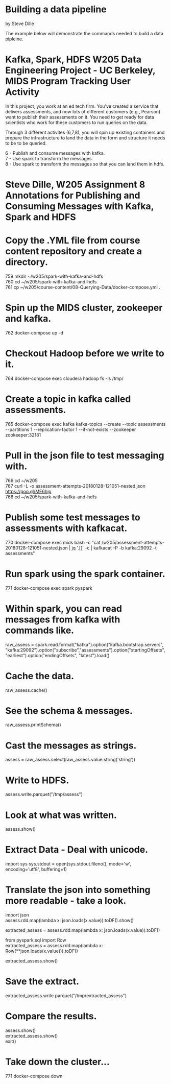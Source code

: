 # Building a data pipeline    
by Steve Dille  

The example below will demonstrate the commands needed to build a data pipleine.  

# Kafka, Spark, HDFS W205 Data Engineering Project - UC Berkeley, MIDS Program Tracking User Activity

In this project, you work at an ed tech firm. You've created a service that delivers assessments, and now lots of different customers (e.g., Pearson) want to publish their assessments on it. You need to get ready for data scientists who work for these customers to run queries on the data.

Through 3 different activites (6,7,8), you will spin up existing containers and prepare the infrastructure to land the data in the form and structure it needs to be to be queried.

6 - Publish and consume messages with kafka.  
7 - Use spark to transform the messages.  
8 - Use spark to transform the messages so that you can land them in hdfs.  

# Steve Dille, W205 Assignment 8 Annotations for Publishing and Consuming Messages with Kafka, Spark and HDFS  

# Copy the .YML file from course content repository and create a directory.  
759 mkdir ~/w205/spark-with-kafka-and-hdfs  
760 cd ~/w205/spark-with-kafka-and-hdfs  
761 cp ~/w205/course-content/08-Querying-Data/docker-compose.yml .  

# Spin up the MIDS cluster, zookeeper and kafka.  
762 docker-compose up -d

# Checkout Hadoop before we write to it.
764 docker-compose exec cloudera hadoop fs -ls /tmp/

# Create a topic in kafka called assessments.  
765 docker-compose exec kafka kafka-topics --create --topic assessments --partitions 1 --replication-factor 1 --if-not-exists --zookeeper zookeeper:32181

# Pull in the json file to test messaging with.  
766 cd ~/w205  
767 curl -L -o assessment-attempts-20180128-121051-nested.json https://goo.gl/ME6hjp  
768 cd ~/w205/spark-with-kafka-and-hdfs  

# Publish some test messages to assessments with kafkacat.
770 docker-compose exec mids bash -c "cat /w205/assessment-attempts-20180128-121051-nested.json | jq '.[]' -c | kafkacat -P -b kafka:29092 -t assessments"

# Run spark using the spark container.
771 docker-compose exec spark pyspark

# Within spark, you can read messages from kafka with commands like.
raw_assess = spark.read.format("kafka").option("kafka.bootstrap.servers", "kafka:29092").option("subscribe","assessments").option("startingOffsets", "earliest").option("endingOffsets", "latest").load()

# Cache the data.
raw_assess.cache()

# See the schema & messages.
raw_assess.printSchema()

# Cast the messages as strings.
assess = raw_assess.select(raw_assess.value.string('string'))

# Write to HDFS.
assess.write.parquet("/tmp/assess")

# Look at what was written.
assess.show()

# Extract Data - Deal with unicode.
import sys sys.stdout = open(sys.stdout.fileno(), mode='w', encoding='utf8', buffering=1)

# Translate the json into something more readable - take a look.  
import json  
assess.rdd.map(lambda x: json.loads(x.value)).toDF().show()  

extracted_assess = assess.rdd.map(lambda x: json.loads(x.value)).toDF()

from pyspark.sql import Row  
extracted_assess = assess.rdd.map(lambda x: Row(**json.loads(x.value))).toDF()  

extracted_assess.show()  

# Save the extract.  
extracted_assess.write.parquet("/tmp/extracted_assess")  

# Compare the results.  
assess.show()  
extracted_assess.show()  
exit()  

# Take down the cluster...  
771 docker-compose down
